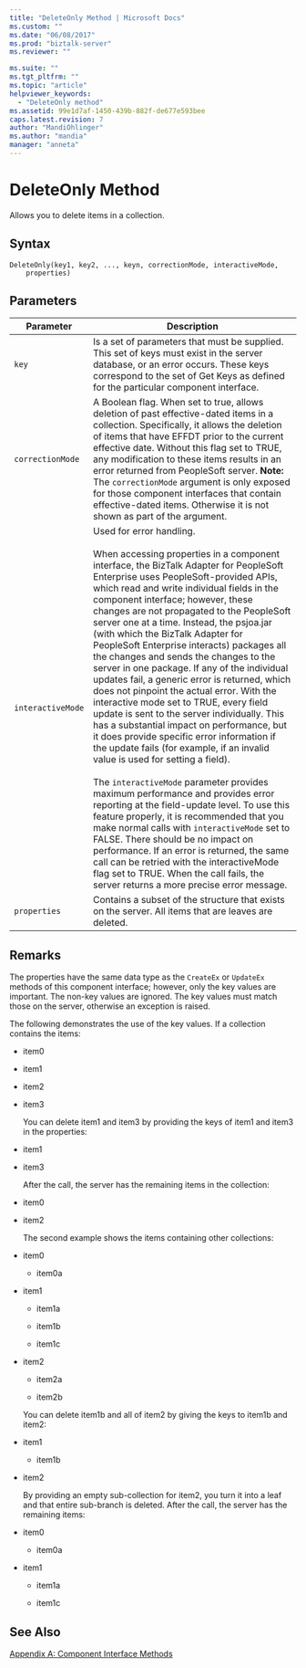 ```yaml
---
title: "DeleteOnly Method | Microsoft Docs"
ms.custom: ""
ms.date: "06/08/2017"
ms.prod: "biztalk-server"
ms.reviewer: ""

ms.suite: ""
ms.tgt_pltfrm: ""
ms.topic: "article"
helpviewer_keywords: 
  - "DeleteOnly method"
ms.assetid: 99e1d7af-1450-439b-882f-de677e593bee
caps.latest.revision: 7
author: "MandiOhlinger"
ms.author: "mandia"
manager: "anneta"
---
```

# DeleteOnly Method
Allows you to delete items in a collection.  
  
## Syntax  
  
```  
DeleteOnly(key1, key2, ..., keyn, correctionMode, interactiveMode,  
    properties)  
```  
  
## Parameters  
  
|Parameter|Description|  
|---------------|-----------------|  
|`key`|Is a set of parameters that must be supplied. This set of keys must exist in the server database, or an error occurs. These keys correspond to the set of Get Keys as defined for the particular component interface.|  
|`correctionMode`|A Boolean flag. When set to true, allows deletion of past effective-dated items in a collection. Specifically, it allows the deletion of items that have EFFDT prior to the current effective date. Without this flag set to TRUE, any modification to these items results in an error returned from PeopleSoft server. **Note:**  The `correctionMode` argument is only exposed for those component interfaces that contain effective-dated items. Otherwise it is not shown as part of the argument.|  
|`interactiveMode`|Used for error handling.<br /><br /> When accessing properties in a component interface, the BizTalk Adapter for PeopleSoft Enterprise uses PeopleSoft-provided APIs, which read and write individual fields in the component interface; however, these changes are not propagated to the PeopleSoft server one at a time. Instead, the psjoa.jar (with which the BizTalk Adapter for PeopleSoft Enterprise interacts) packages all the changes and sends the changes to the server in one package. If any of the individual updates fail, a generic error is returned, which does not pinpoint the actual error. With the interactive mode set to TRUE, every field update is sent to the server individually. This has a substantial impact on performance, but it does provide specific error information if the update fails (for example, if an invalid value is used for setting a field).<br /><br /> The `interactiveMode` parameter provides maximum performance and provides error reporting at the field-update level. To use this feature properly, it is recommended that you make normal calls with `interactiveMode` set to FALSE. There should be no impact on performance. If an error is returned, the same call can be retried with the interactiveMode flag set to TRUE. When the call fails, the server returns a more precise error message.|  
|`properties`|Contains a subset of the structure that exists on the server. All items that are leaves are deleted.|  
  
## Remarks  
 The properties have the same data type as the `CreateEx` or `UpdateEx` methods of this component interface; however, only the key values are important. The non-key values are ignored. The key values must match those on the server, otherwise an exception is raised.  
  
 The following demonstrates the use of the key values. If a collection contains the items:  
  
- item0  
  
- item1  
  
- item2  
  
- item3  
  
  You can delete item1 and item3 by providing the keys of item1 and item3 in the properties:  
  
- item1  
  
- item3  
  
  After the call, the server has the remaining items in the collection:  
  
- item0  
  
- item2  
  
  The second example shows the items containing other collections:  
  
- item0  
  
  -   item0a  
  
- item1  
  
  -   item1a  
  
  -   item1b  
  
  -   item1c  
  
- item2  
  
  -   item2a  
  
  -   item2b  
  
  You can delete item1b and all of item2 by giving the keys to item1b and item2:  
  
- item1  
  
  -   item1b  
  
- item2  
  
  By providing an empty sub-collection for item2, you turn it into a leaf and that entire sub-branch is deleted. After the call, the server has the remaining items:  
  
- item0  
  
  -   item0a  
  
- item1  
  
  -   item1a  
  
  -   item1c  
  
## See Also  
 [Appendix A: Component Interface Methods](../core/appendix-a-component-interface-methods.md)